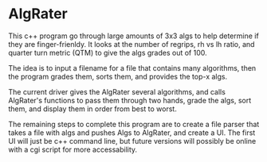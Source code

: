 # AlgRater
This c++ program go through large amounts of 3x3 algs to help determine if they are finger-frienldy. It looks at the number of regrips, rh vs lh ratio, and quarter turn metric (QTM) to give the algs grades out of 100. 

The idea is to input a filename for a file that contains many algorithms, then the program grades them, sorts them, and provides the top-x algs.

The current driver gives the AlgRater several algorithms, and calls AlgRater's functions to pass them through two hands, grade the algs, sort them, and display them in order from best to worst.

The remaining steps to complete this program are to create a file parser that takes a file with algs and pushes Algs to AlgRater, and create a UI. The first UI will just be c++ command line, but future versions will possibly be online with a cgi script for more accessability.

